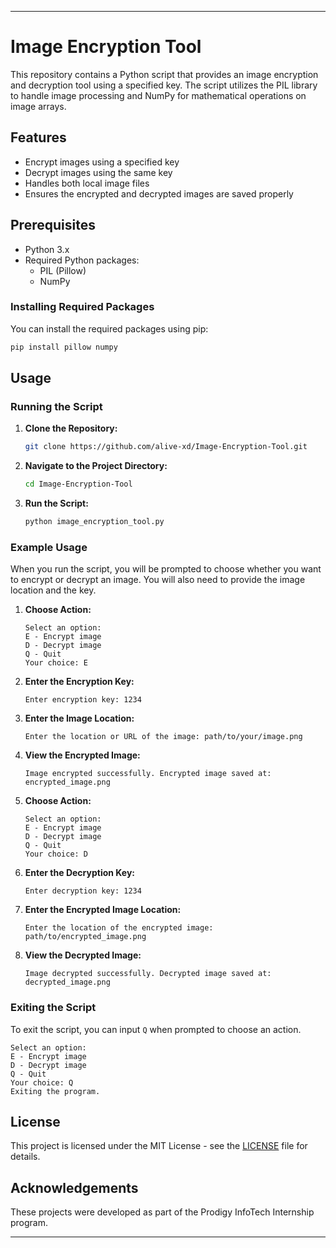

---

# Image Encryption Tool

This repository contains a Python script that provides an image encryption and decryption tool using a specified key. The script utilizes the PIL library to handle image processing and NumPy for mathematical operations on image arrays.

## Features

- Encrypt images using a specified key
- Decrypt images using the same key
- Handles both local image files
- Ensures the encrypted and decrypted images are saved properly

## Prerequisites

- Python 3.x
- Required Python packages:
  - PIL (Pillow)
  - NumPy

### Installing Required Packages

You can install the required packages using pip:

```sh
pip install pillow numpy
```

## Usage

### Running the Script

1. **Clone the Repository:**
   ```sh
   git clone https://github.com/alive-xd/Image-Encryption-Tool.git
   ```
2. **Navigate to the Project Directory:**
   ```sh
   cd Image-Encryption-Tool
   ```
3. **Run the Script:**
   ```sh
   python image_encryption_tool.py
   ```

### Example Usage

When you run the script, you will be prompted to choose whether you want to encrypt or decrypt an image. You will also need to provide the image location and the key.

1. **Choose Action:**
   ```plaintext
   Select an option:
   E - Encrypt image
   D - Decrypt image
   Q - Quit
   Your choice: E
   ```

2. **Enter the Encryption Key:**
   ```plaintext
   Enter encryption key: 1234
   ```

3. **Enter the Image Location:**
   ```plaintext
   Enter the location or URL of the image: path/to/your/image.png
   ```

4. **View the Encrypted Image:**
   ```plaintext
   Image encrypted successfully. Encrypted image saved at: encrypted_image.png
   ```

5. **Choose Action:**
   ```plaintext
   Select an option:
   E - Encrypt image
   D - Decrypt image
   Q - Quit
   Your choice: D
   ```

6. **Enter the Decryption Key:**
   ```plaintext
   Enter decryption key: 1234
   ```

7. **Enter the Encrypted Image Location:**
   ```plaintext
   Enter the location of the encrypted image: path/to/encrypted_image.png
   ```

8. **View the Decrypted Image:**
   ```plaintext
   Image decrypted successfully. Decrypted image saved at: decrypted_image.png
   ```

### Exiting the Script

To exit the script, you can input `Q` when prompted to choose an action.

```plaintext
Select an option:
E - Encrypt image
D - Decrypt image
Q - Quit
Your choice: Q
Exiting the program.
```

## License

This project is licensed under the MIT License - see the [LICENSE](LICENSE) file for details.

## Acknowledgements

These projects were developed as part of the Prodigy InfoTech Internship program.

---


